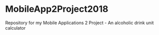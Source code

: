 # MobileApp2Project2018
Repository for my Mobile Applications 2 Project - An alcoholic drink unit calculator
